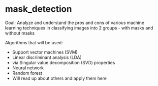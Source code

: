 # mask_detection

Goal: Analyze and understand the pros and cons of various machine learning techniques in classifying images into 2 groups - with masks and without masks

Algorithms that will be used:
* Support vector machines (SVM)
* Linear discriminant analysis (LDA)
* via Singular value decomposition (SVD) properties
* Neural network
* Random forest 
* Will read up about others and apply them here
